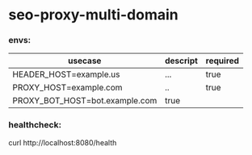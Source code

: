 # seo-proxy-multi-domain

### envs:

|usecase|descript|required|
|-|-|-|
|HEADER_HOST=example.us|...|true|
|PROXY_HOST=example.com|..|true|
|PROXY_BOT_HOST=bot.example.com|true|

### healthcheck:
curl http://localhost:8080/health
